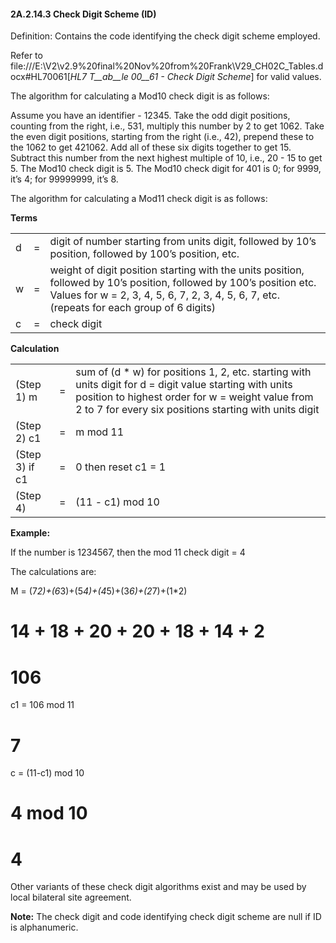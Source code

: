 #### 2A.2.14.3 Check Digit Scheme (ID)

Definition: Contains the code identifying the check digit scheme employed.

Refer to file:///E:\V2\v2.9%20final%20Nov%20from%20Frank\V29_CH02C_Tables.docx#HL70061[_HL7 T__ab__le 00__61 - Check Digit Scheme_] for valid values.

The algorithm for calculating a Mod10 check digit is as follows:

Assume you have an identifier - 12345. Take the odd digit positions, counting from the right, i.e., 531, multiply this number by 2 to get 1062. Take the even digit positions, starting from the right (i.e., 42), prepend these to the 1062 to get 421062. Add all of these six digits together to get 15. Subtract this number from the next highest multiple of 10, i.e., 20 - 15 to get 5. The Mod10 check digit is 5. The Mod10 check digit for 401 is 0; for 9999, it’s 4; for 99999999, it’s 8.

The algorithm for calculating a Mod11 check digit is as follows:

**Terms**

|     |     |     |
| --- | --- | --- |
| d | = | digit of number starting from units digit, followed by 10’s position, followed by 100’s position, etc. |
| w | = | weight of digit position starting with the units position, followed by 10’s position, followed by 100’s position etc. Values for w = 2, 3, 4, 5, 6, 7, 2, 3, 4, 5, 6, 7, etc. (repeats for each group of 6 digits) |
| c | = | check digit |

**Calculation**

|     |     |     |
| --- | --- | --- |
| (Step 1) m | = | sum of (d * w) for positions 1, 2, etc. starting with units digit for d = digit value starting with units position to highest order for w = weight value from 2 to 7 for every six positions starting with units digit |
| (Step 2) c1 | = | m mod 11 |
| (Step 3) if c1 | = | 0 then reset c1 = 1 |
| (Step 4) | = | (11 - c1) mod 10 |

**Example:**

If the number is 1234567, then the mod 11 check digit = 4

The calculations are:

M = (7*2)+(6*3)+(5*4)+(4*5)+(3*6)+(2*7)+(1*2)

# 14 + 18 + 20 + 20 + 18 + 14 + 2

# 106

c1 = 106 mod 11

# 7

c = (11-c1) mod 10

# 4 mod 10

# 4

Other variants of these check digit algorithms exist and may be used by local bilateral site agreement.

**Note:** The check digit and code identifying check digit scheme are null if ID is alphanumeric.
